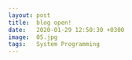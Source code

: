 ```yaml
---
layout: post
title:  blog open!
date:   2020-01-29 12:50:30 +0300
image:  05.jpg
tags:   System Programming
---
```


